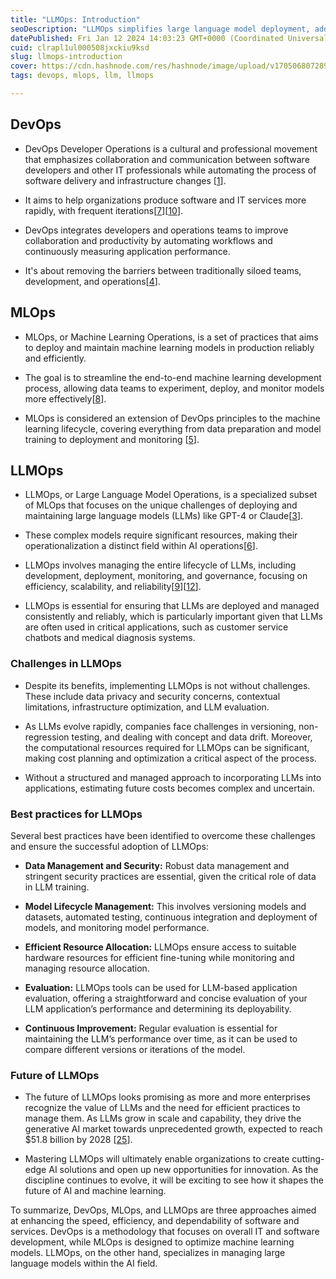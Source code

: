```yaml
---
title: "LLMOps: Introduction"
seoDescription: "LLMOps simplifies large language model deployment, addressing resource allocation, scalability, and reliability for consistent management"
datePublished: Fri Jan 12 2024 14:03:23 GMT+0000 (Coordinated Universal Time)
cuid: clrapl1ul000508jxckiu9ksd
slug: llmops-introduction
cover: https://cdn.hashnode.com/res/hashnode/image/upload/v1705068072893/9884868d-7912-48a0-813c-1eccf32a87b2.png
tags: devops, mlops, llm, llmops

---
```


## DevOps

* DevOps Developer Operations is a cultural and professional movement that emphasizes collaboration and communication between software developers and other IT professionals while automating the process of software delivery and infrastructure changes \[[1](https://www.javatpoint.com/devops)\].
    
* It aims to help organizations produce software and IT services more rapidly, with frequent iterations\[[7](https://www.atlassian.com/devops/what-is-devops)\]\[[10](https://www.nimblework.com/blog/introduction-to-devops/)\].
    
* DevOps integrates developers and operations teams to improve collaboration and productivity by automating workflows and continuously measuring application performance.
    
* It's about removing the barriers between traditionally siloed teams, development, and operations\[[4](https://aws.amazon.com/devops/what-is-devops/)\].
    

## MLOps

* MLOps, or Machine Learning Operations, is a set of practices that aims to deploy and maintain machine learning models in production reliably and efficiently.
    
* The goal is to streamline the end-to-end machine learning development process, allowing data teams to experiment, deploy, and monitor models more effectively\[[8](https://www.infracloud.io/blogs/introduction-to-mlops/)\].
    
* MLOps is considered an extension of DevOps principles to the machine learning lifecycle, covering everything from data preparation and model training to deployment and monitoring \[[5](https://www.arrikto.com/mlops-explained/)\].
    

## LLMOps

* LLMOps, or Large Language Model Operations, is a specialized subset of MLOps that focuses on the unique challenges of deploying and maintaining large language models (LLMs) like GPT-4 or Claude\[[3](https://dzone.com/articles/introduction-to-llmops)\].
    
* These complex models require significant resources, making their operationalization a distinct field within AI operations\[[6](https://www.pluralsight.com/resources/blog/data/what-is-llmops)\].
    
* LLMOps involves managing the entire lifecycle of LLMs, including development, deployment, monitoring, and governance, focusing on efficiency, scalability, and reliability\[[9](https://www.leewayhertz.com/what-is-llmops/)\]\[[12](https://aisera.com/blog/llmops/)\].
    
* LLMOps is essential for ensuring that LLMs are deployed and managed consistently and reliably, which is particularly important given that LLMs are often used in critical applications, such as customer service chatbots and medical diagnosis systems.
    

### Challenges in LLMOps

* Despite its benefits, implementing LLMOps is not without challenges. These include data privacy and security concerns, contextual limitations, infrastructure optimization, and LLM evaluation.
    
* As LLMs evolve rapidly, companies face challenges in versioning, non-regression testing, and dealing with concept and data drift. Moreover, the computational resources required for LLMOps can be significant, making cost planning and optimization a critical aspect of the process.
    
* Without a structured and managed approach to incorporating LLMs into applications, estimating future costs becomes complex and uncertain.
    

### Best practices for LLMOps

Several best practices have been identified to overcome these challenges and ensure the successful adoption of LLMOps:

* **Data Management and Security:** Robust data management and stringent security practices are essential, given the critical role of data in LLM training.
    
* **Model Lifecycle Management:** This involves versioning models and datasets, automated testing, continuous integration and deployment of models, and monitoring model performance.
    
* **Efficient Resource Allocation:** LLMOps ensure access to suitable hardware resources for efficient fine-tuning while monitoring and managing resource allocation.
    
* **Evaluation:** LLMOps tools can be used for LLM-based application evaluation, offering a straightforward and concise evaluation of your LLM application’s performance and determining its deployability.
    
* **Continuous Improvement:** Regular evaluation is essential for maintaining the LLM’s performance over time, as it can be used to compare different versions or iterations of the model.
    

### Future of LLMOps

* The future of LLMOps looks promising as more and more enterprises recognize the value of LLMs and the need for efficient practices to manage them. As LLMs grow in scale and capability, they drive the generative AI market towards unprecedented growth, expected to reach $51.8 billion by 2028 \[[25](https://www.globenewswire.com/en/news-release/2023/04/27/2656791/28124/en/Rapid-Growth-of-Large-Language-Models-Drives-Generative-AI-Market-to-Projected-51-8-Billion-by-2028.html)\].
    
* Mastering LLMOps will ultimately enable organizations to create cutting-edge AI solutions and open up new opportunities for innovation. As the discipline continues to evolve, it will be exciting to see how it shapes the future of AI and machine learning.
    

To summarize, DevOps, MLOps, and LLMOps are three approaches aimed at enhancing the speed, efficiency, and dependability of software and services. DevOps is a methodology that focuses on overall IT and software development, while MLOps is designed to optimize machine learning models. LLMOps, on the other hand, specializes in managing large language models within the AI field.